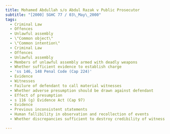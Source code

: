 ```yaml
---
title: Mohamed Abdullah s/o Abdul Razak v Public Prosecutor
subtitle: "[2000] SGHC 77 / 03\_May\_2000"
tags:
  - Criminal Law
  - Offences
  - Unlawful assembly
  - \"Common object\"
  - \"Common intention\"
  - Criminal Law
  - Offences
  - Unlawful assembly
  - Members of unlawful assembly armed with deadly weapons
  - Whether sufficient evidence to establish charge
  - 'ss 146, 148 Penal Code (Cap 224)'
  - Evidence
  - Witnesses
  - Failure of defendant to call material witnesses
  - Whether adverse presumption should be drawn against defendant
  - Effect of presumption
  - s 116 (g) Evidence Act (Cap 97)
  - Evidence
  - Previous inconsistent statements
  - Human fallibility in observation and recollection of events
  - Whether discrepancies sufficient to destroy credibility of witness

---
```


